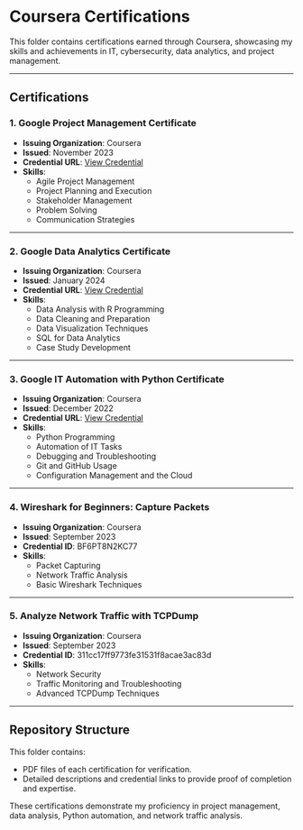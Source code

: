 # Coursera Certifications

This folder contains certifications earned through Coursera, showcasing my skills and achievements in IT, cybersecurity, data analytics, and project management.

---

## Certifications

### 1. Google Project Management Certificate
- **Issuing Organization**: Coursera
- **Issued**: November 2023
- **Credential URL**: [View Credential](https://www.coursera.org/account/accomplishments/professional-cert/THEWZH8M83Y6)
- **Skills**:
  - Agile Project Management
  - Project Planning and Execution
  - Stakeholder Management
  - Problem Solving
  - Communication Strategies

---

### 2. Google Data Analytics Certificate
- **Issuing Organization**: Coursera
- **Issued**: January 2024
- **Credential URL**: [View Credential](https://www.coursera.org/account/accomplishments/professional-cert/C6C7B7J2XNDJ)
- **Skills**:
  - Data Analysis with R Programming
  - Data Cleaning and Preparation
  - Data Visualization Techniques
  - SQL for Data Analytics
  - Case Study Development

---

### 3. Google IT Automation with Python Certificate
- **Issuing Organization**: Coursera
- **Issued**: December 2022
- **Credential URL**: [View Credential](https://www.coursera.org/account/accomplishments/professional-cert/T6ZU43MH2ZWM)
- **Skills**:
  - Python Programming
  - Automation of IT Tasks
  - Debugging and Troubleshooting
  - Git and GitHub Usage
  - Configuration Management and the Cloud

---

### 4. Wireshark for Beginners: Capture Packets
- **Issuing Organization**: Coursera
- **Issued**: September 2023
- **Credential ID**: BF6PT8N2KC77
- **Skills**:
  - Packet Capturing
  - Network Traffic Analysis
  - Basic Wireshark Techniques

---

### 5. Analyze Network Traffic with TCPDump
- **Issuing Organization**: Coursera
- **Issued**: September 2023
- **Credential ID**: 311cc17ff9773fe31531f8acae3ac83d
- **Skills**:
  - Network Security
  - Traffic Monitoring and Troubleshooting
  - Advanced TCPDump Techniques

---

## Repository Structure

This folder contains:
- PDF files of each certification for verification.
- Detailed descriptions and credential links to provide proof of completion and expertise.


These certifications demonstrate my proficiency in project management, data analysis, Python automation, and network traffic analysis.
